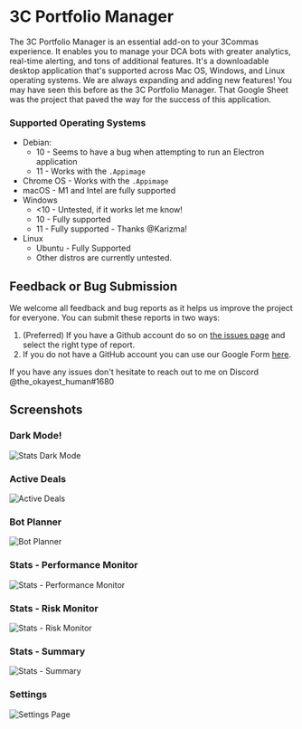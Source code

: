 # 3C Portfolio Manager

The 3C Portfolio Manager is an essential add-on to your 3Commas experience. It enables you to manage your DCA bots with greater analytics, real-time alerting, and tons of additional features. It's a downloadable desktop application that's supported across Mac OS, Windows, and Linux operating systems. We are always expanding and adding new features! You may have seen this before as the 3C Portfolio Manager. That Google Sheet was the project that paved the way for the success of this application.

### Supported Operating Systems

* Debian:
  * 10 - Seems to have a bug when attempting to run an Electron application
  * 11 - Works with the `.Appimage`
* Chrome OS - Works with the `.Appimage`
* macOS - M1 and Intel are fully supported
* Windows
  * &lt;10 - Untested, if it works let me know!
  * 10 - Fully supported
  * 11 - Fully supported - Thanks @Karizma!
* Linux
  * Ubuntu - Fully Supported
  * Other distros are currently untested.

## Feedback or Bug Submission

We welcome all feedback and bug reports as it helps us improve the project for everyone. You can submit these reports in two ways:

1. \(Preferred\) If you have a Github account do so on [the issues page](https://github.com/coltoneshaw/3c-portfolio-manager/issues) and select the right type of report.
2. If you do not have a GitHub account you can use our Google Form [here](https://forms.gle/EZeXuLcR8eosikkAA).

If you have any issues don't hesitate to reach out to me on Discord @the\_okayest\_human\#1680

## Screenshots

### Dark Mode!

![Stats Dark Mode](https://user-images.githubusercontent.com/46071821/129786728-0b809352-4577-407f-9be2-0cbadf502e51.png)

### Active Deals

![Active Deals](https://user-images.githubusercontent.com/46071821/129786817-9baf215d-4dbe-4561-ae3f-5b9bfc33e8f4.png)

### Bot Planner

![Bot Planner](https://user-images.githubusercontent.com/46071821/129786825-b63830c5-f171-48af-a63c-29b90b451e50.png)

### Stats - Performance Monitor

![Stats - Performance Monitor](https://user-images.githubusercontent.com/46071821/129786830-923fa6af-1603-49ab-bbbe-f053c4d1f881.png)

### Stats - Risk Monitor

![Stats - Risk Monitor](https://user-images.githubusercontent.com/46071821/129786831-1394a978-7250-4c17-bea7-85869bfa10fa.png)

### Stats - Summary

![Stats - Summary](https://user-images.githubusercontent.com/46071821/129786832-10048284-7b3f-42bf-b3f3-287b3f87fcd0.png)

### Settings

![Settings Page](https://user-images.githubusercontent.com/46071821/129787149-8404a624-9b8b-4770-a8cf-2d0131498f3a.png)

